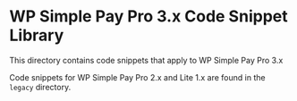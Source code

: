 WP Simple Pay Pro 3.x Code Snippet Library
==================

This directory contains code snippets that apply to WP Simple Pay Pro 3.x

Code snippets for WP Simple Pay Pro 2.x and Lite 1.x are found in the `legacy` directory.
